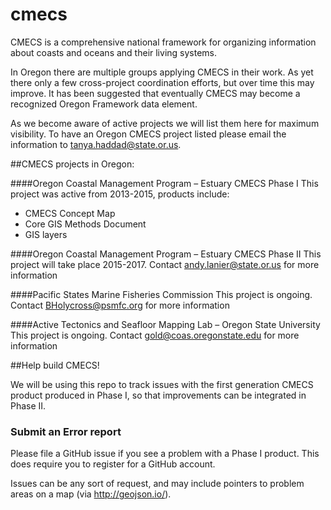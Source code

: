 # cmecs
CMECS is a comprehensive national framework for organizing information about coasts and oceans and their living systems.

In Oregon there are multiple groups applying CMECS in their work. As yet there only a few cross-project coordination efforts, but over time this may improve. It has been suggested that eventually CMECS may become a recognized Oregon Framework data element.

As we become aware of active projects we will list them here for maximum visibility. To have an Oregon CMECS project listed please email the information to tanya.haddad@state.or.us.

##CMECS projects in Oregon:

####Oregon Coastal Management Program – Estuary CMECS Phase I
This project was active from 2013-2015, products include:
- CMECS Concept Map
- Core GIS Methods Document
- GIS layers

####Oregon Coastal Management Program – Estuary CMECS Phase II
This project will take place 2015-2017. Contact andy.lanier@state.or.us for more information

####Pacific States Marine Fisheries Commission
This project is ongoing. Contact BHolycross@psmfc.org for more information

####Active Tectonics and Seafloor Mapping Lab – Oregon State University
This project is ongoing. Contact gold@coas.oregonstate.edu for more information



##Help build CMECS!

We will be using this repo to track issues with the first generation CMECS product produced in Phase I, so that improvements can be integrated in Phase II.

### Submit an Error report

Please file a GitHub issue if you see a problem with a Phase I product. This does require you to register for a GitHub account.

Issues can be any sort of request, and may include pointers to problem areas on a map (via http://geojson.io/).
